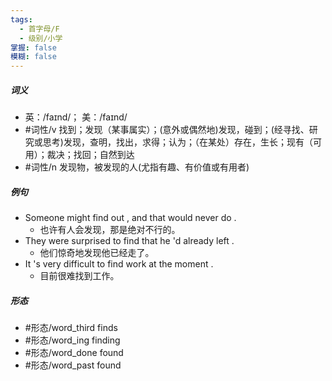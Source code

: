 ```yaml
---
tags:
  - 首字母/F
  - 级别/小学
掌握: false
模糊: false
---
```

##### 词义
- 英：/faɪnd/； 美：/faɪnd/
- #词性/v  找到；发现（某事属实）；(意外或偶然地)发现，碰到；(经寻找、研究或思考)发现，查明，找出，求得；认为；（在某处）存在，生长；现有（可用）；裁决；找回；自然到达
- #词性/n  发现物，被发现的人(尤指有趣、有价值或有用者)
##### 例句
- Someone might find out , and that would never do .
	- 也许有人会发现，那是绝对不行的。
- They were surprised to find that he 'd already left .
	- 他们惊奇地发现他已经走了。
- It 's very difficult to find work at the moment .
	- 目前很难找到工作。
##### 形态
- #形态/word_third finds
- #形态/word_ing finding
- #形态/word_done found
- #形态/word_past found
